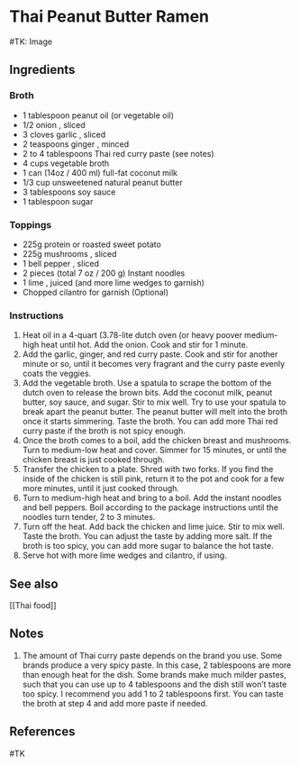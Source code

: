 # Thai Peanut Butter Ramen
#TK: Image
## Ingredients
### Broth
-   1 tablespoon peanut oil (or vegetable oil)
-   1/2 onion , sliced
-   3 cloves garlic , sliced
-   2 teaspoons ginger , minced
-   2 to 4 tablespoons Thai red curry paste (see notes)
-   4 cups vegetable broth
-   1 can (14oz / 400 ml) full-fat coconut milk
-   1/3 cup unsweetened natural peanut butter
-   3 tablespoons soy sauce
-   1 tablespoon sugar

### Toppings
-   225g protein or roasted sweet potato
-   225g mushrooms , sliced
-   1 bell pepper , sliced
-   2 pieces (total 7 oz / 200 g) Instant noodles
-   1 lime , juiced (and more lime wedges to garnish)
-   Chopped cilantro for garnish (Optional)

### Instructions
1. Heat oil in a 4-quart (3.78-lite dutch oven (or heavy poover medium-high heat until hot. Add the onion. Cook and stir for 1 minute.
2. Add the garlic, ginger, and red curry paste. Cook and stir for another minute or so, until it becomes very fragrant and the curry paste evenly coats the veggies.  
3. Add the vegetable broth. Use a spatula to scrape the bottom of the dutch oven to release the brown bits. Add the coconut milk, peanut butter, soy sauce, and sugar. Stir to mix well. Try to use your spatula to break apart the peanut butter. The peanut butter will melt into the broth once it starts simmering. Taste the broth. You can add more Thai red curry paste if the broth is not spicy enough.  
4. Once the broth comes to a boil, add the chicken breast and mushrooms. Turn to medium-low heat and cover. Simmer for 15 minutes, or until the chicken breast is just cooked through.  
5. Transfer the chicken to a plate. Shred with two forks. If you find the inside of the chicken is still pink, return it to the pot and cook for a few more minutes, until it just cooked through.  
6. Turn to medium-high heat and bring to a boil. Add the instant noodles and bell peppers. Boil according to the package instructions until the noodles turn tender, 2 to 3 minutes.  
7. Turn off the heat. Add back the chicken and lime juice. Stir to mix well. Taste the broth. You can adjust the taste by adding more salt. If the broth is too spicy, you can add more sugar to balance the hot taste.  
8. Serve hot with more lime wedges and cilantro, if using.

## See also
[[Thai food]]
    
## Notes
1.  The amount of Thai curry paste depends on the brand you use. Some brands produce a very spicy paste. In this case, 2 tablespoons are more than enough heat for the dish. Some brands make much milder pastes, such that you can use up to 4 tablespoons and the dish still won’t taste too spicy. I recommend you add 1 to 2 tablespoons first. You can taste the broth at step 4 and add more paste if needed.

## References
#TK